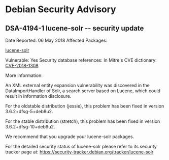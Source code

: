 
Debian Security Advisory
========================


DSA-4194-1 lucene-solr -- security update
-----------------------------------------



Date Reported:
06 May 2018
Affected Packages:

[lucene-solr](https://packages.debian.org/src:lucene-solr)

Vulnerable:
Yes
Security database references:
In Mitre's CVE dictionary: [CVE-2018-1308](https://security-tracker.debian.org/tracker/CVE-2018-1308).  

More information:

An XML external entity expansion vulnerability was discovered in the
DataImportHandler of Solr, a search server based on Lucene, which could
result in information disclosure.


For the oldstable distribution (jessie), this problem has been fixed
in version 3.6.2+dfsg-5+deb8u2.


For the stable distribution (stretch), this problem has been fixed in
version 3.6.2+dfsg-10+deb9u2.


We recommend that you upgrade your lucene-solr packages.


For the detailed security status of lucene-solr please refer to
its security tracker page at:
<https://security-tracker.debian.org/tracker/lucene-solr>





